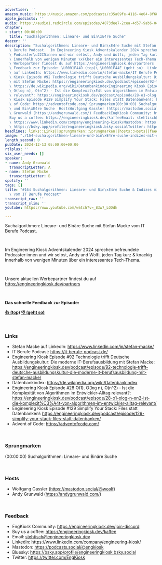 ```yaml
---
advertiser: ''
amazon_music: https://music.amazon.com/podcasts/c35a09fe-4116-4e04-8f68-77d61b112e46/episodes/7ea459b3-8040-4709-ac6a-4c867fc64895/engineering-kiosk-164-suchalgorithmen-lineare--und-bin%C3%A4re-suche-indizes
apple_podcasts: ''
audio: https://audio1.redcircle.com/episodes/4073dee7-2cea-4d57-9ab6-0c8ea015d260/stream.mp3
chapter:
- start: 00:00:00
  title: "Suchalgorithmen: Lineare- und Bin\xE4re Suche"
deezer: ''
description: "Suchalgorithmen: Lineare- und Bin\xE4re Suche mit Stefan Macke vom IT\
  \ Berufe Podcast.  Im Engineering Kiosk Adventskalender 2024 sprechen befreundete\
  \ Podcaster\u22C5innen und wir selbst, Andy und Wolfi, jeden Tag kurz & knackig\
  \ innerhalb von wenigen Minuten \xFCber ein interessantes Tech-Thema.  Unsere aktuellen\
  \ Werbepartner findest du auf https://engineeringkiosk.dev/partners  Das schnelle\
  \ Feedback zur Episode: \U0001F44D (top)\_\U0001F44E (geht so)  LinksStefan Macke\
  \ auf LinkedIn: https://www.linkedin.com/in/stefan-macke/IT Berufe Podcast: https://it-berufe-podcast.de/Engineering\
  \ Kiosk Episode #92 Technologie trifft Deutsche Ausbildungskultur: Die moderne IT-Berufsausbildung\
  \ mit Stefan Macke: https://engineeringkiosk.dev/podcast/episode/92-technologie-trifft-deutsche-ausbildungskultur-die-moderne-it-berufsausbildung-mit-stefan-macke/Datenbankindex:\
  \ https://de.wikipedia.org/wiki/DatenbankindexEngineering Kiosk Episode #28 O(1),\
  \ O(log n), O(n^2) - Ist die Komplexit\xE4t von Algorithmen im Entwickler-Alltag\
  \ relevant?: https://engineeringkiosk.dev/podcast/episode/28-o1-olog-n-on2-ist-die-komplexit%C3%A4t-von-algorithmen-im-entwickler-alltag-relevant/Engineering\
  \ Kiosk Episode #129 Simplify Your Stack: Files statt Datenbanken!: https://engineeringkiosk.dev/podcast/episode/129-simplify-your-stack-files-statt-datenbanken/Advent\
  \ of Code: https://adventofcode.com/ Sprungmarken(00:00:00) Suchalgorithmen: Lineare-\
  \ und Bin\xE4re Suche  HostsWolfgang Gassler (https://mastodon.social/@woolf)Andy\
  \ Grunwald (https://andygrunwald.com/) FeedbackEngKiosk Community: https://engineeringkiosk.dev/join-discord\_\
  Buy us a coffee: https://engineeringkiosk.dev/kaffeeEmail: stehtisch@engineeringkiosk.devLinkedIn:\
  \ https://www.linkedin.com/company/engineering-kiosk/Mastodon: https://podcasts.social/@engkioskBluesky:\
  \ https://bsky.app/profile/engineeringkiosk.bsky.socialTwitter: https://twitter.com/EngKiosk"
headlines: links::Links||sprungmarken::Sprungmarken||hosts::Hosts||feedback::Feedback
image: "./164-suchalgorithmen-lineare-und-bin\xE4re-suche-indizes-mit-stefan-macke-vom-it-berufe-podcast.jpg"
length_second: 0
pubDate: 2024-12-13 05:00:00+00:00
rtlplus: ''
six_user_needs: []
speaker:
- name: Andy Grunwald
  transcriptLetter: A
- name: Stefan Macke
  transcriptLetter: B
spotify: ''
tags: []
title: "#164 Suchalgorithmen: Lineare- und Bin\xE4re Suche & Indizes mit Stefan Macke\
  \ vom IT Berufe Podcast"
transcript_raw: ''
transcript_slim: ''
youtube: https://www.youtube.com/watch?v=_B3w7_LQDdk

---
```

<p>Suchalgorithmen: Lineare- und Binäre Suche mit Stefan Macke vom IT Berufe Podcast.</p><p><br></p><p>Im Engineering Kiosk Adventskalender 2024 sprechen befreundete Podcaster⋅innen und wir selbst, Andy und Wolfi, jeden Tag kurz &amp; knackig innerhalb von wenigen Minuten über ein interessantes Tech-Thema.</p><p><br></p><p>Unsere aktuellen Werbepartner findest du auf <a href="https://engineeringkiosk.dev/partners">https://engineeringkiosk.dev/partners</a></p><p><br></p><p><strong>Das schnelle Feedback zur Episode:</strong></p><p><a href="https://api.openpodcast.dev/feedback/164/upvote" rel="nofollow"><strong>👍 (top)</strong></a><strong> </strong><a href="https://api.openpodcast.dev/feedback/164/downvote" rel="nofollow"><strong>👎 (geht so)</strong></a></p><p><br></p><h3 id="links">Links</h3><ul><li>Stefan Macke auf LinkedIn: <a href="https://www.linkedin.com/in/stefan-macke/" rel="nofollow">https://www.linkedin.com/in/stefan-macke/</a></li><li>IT Berufe Podcast: <a href="https://it-berufe-podcast.de/" rel="nofollow">https://it-berufe-podcast.de/</a></li><li>Engineering Kiosk Episode #92 Technologie trifft Deutsche Ausbildungskultur: Die moderne IT-Berufsausbildung mit Stefan Macke: <a href="https://engineeringkiosk.dev/podcast/episode/92-technologie-trifft-deutsche-ausbildungskultur-die-moderne-it-berufsausbildung-mit-stefan-macke/">https://engineeringkiosk.dev/podcast/episode/92-technologie-trifft-deutsche-ausbildungskultur-die-moderne-it-berufsausbildung-mit-stefan-macke/</a></li><li>Datenbankindex: <a href="https://de.wikipedia.org/wiki/Datenbankindex" rel="nofollow">https://de.wikipedia.org/wiki/Datenbankindex</a></li><li>Engineering Kiosk Episode #28 O(1), O(log n), O(n^2) - Ist die Komplexität von Algorithmen im Entwickler-Alltag relevant?: <a href="https://engineeringkiosk.dev/podcast/episode/28-o1-olog-n-on2-ist-die-komplexit%C3%A4t-von-algorithmen-im-entwickler-alltag-relevant/">https://engineeringkiosk.dev/podcast/episode/28-o1-olog-n-on2-ist-die-komplexit%C3%A4t-von-algorithmen-im-entwickler-alltag-relevant/</a></li><li>Engineering Kiosk Episode #129 Simplify Your Stack: Files statt Datenbanken!: <a href="https://engineeringkiosk.dev/podcast/episode/129-simplify-your-stack-files-statt-datenbanken/">https://engineeringkiosk.dev/podcast/episode/129-simplify-your-stack-files-statt-datenbanken/</a></li><li>Advent of Code: <a href="https://adventofcode.com/" rel="nofollow">https://adventofcode.com/</a></li></ul><p><br></p><h3 id="sprungmarken">Sprungmarken</h3><p>(00:00:00) Suchalgorithmen: Lineare- und Binäre Suche</p><p><br></p><h3 id="hosts">Hosts</h3><ul><li>Wolfgang Gassler (<a href="https://mastodon.social/@woolf" rel="nofollow">https://mastodon.social/@woolf</a>)</li><li>Andy Grunwald (<a href="https://andygrunwald.com/" rel="nofollow">https://andygrunwald.com/</a>)</li></ul><p><br></p><h3 id="feedback">Feedback</h3><ul><li>EngKiosk Community: <a href="https://engineeringkiosk.dev/join-discord">https://engineeringkiosk.dev/join-discord</a> </li><li>Buy us a coffee: <a href="https://engineeringkiosk.dev/kaffee">https://engineeringkiosk.dev/kaffee</a></li><li>Email: <a href="mailto:stehtisch@engineeringkiosk.dev" rel="nofollow">stehtisch@engineeringkiosk.dev</a></li><li>LinkedIn: <a href="https://www.linkedin.com/company/engineering-kiosk/" rel="nofollow">https://www.linkedin.com/company/engineering-kiosk/</a></li><li>Mastodon: <a href="https://podcasts.social/@engkiosk" rel="nofollow">https://podcasts.social/@engkiosk</a></li><li>Bluesky: <a href="https://bsky.app/profile/engineeringkiosk.bsky.social" rel="nofollow">https://bsky.app/profile/engineeringkiosk.bsky.social</a></li><li>Twitter: <a href="https://twitter.com/EngKiosk" rel="nofollow">https://twitter.com/EngKiosk</a></li></ul>